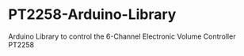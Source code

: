 # PT2258-Arduino-Library
Arduino Library to control the 6-Channel Electronic Volume Controller PT2258
